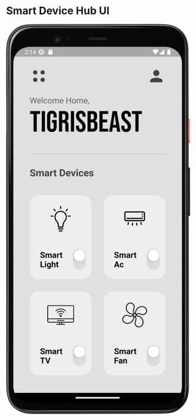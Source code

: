 # Smart Device Hub UI

<img alt="Smart Device Hub" src="assets/project-screenshot.png" width="500"/>
